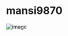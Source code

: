 # mansi9870
![image](https://github.com/MansiManocha/mansi9870/assets/123107138/7cdd6305-113e-46de-91d6-7957d1c1dde6)
